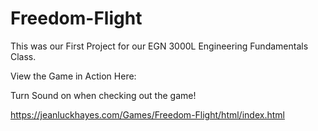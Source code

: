 # Freedom-Flight

This was our First Project for our EGN 3000L Engineering Fundamentals Class.

View the Game in Action Here: 

Turn Sound on when checking out the game!

https://jeanluckhayes.com/Games/Freedom-Flight/html/index.html

